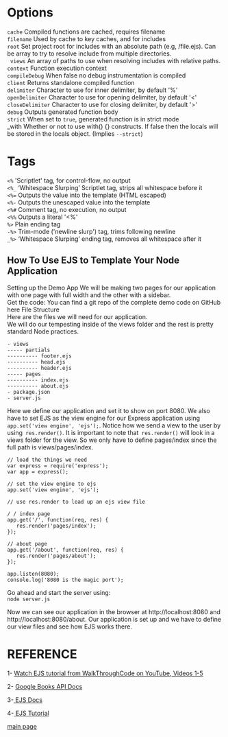 #  Options
  `cache` Compiled functions are cached, requires filename <br>
 `filename` Used by cache to key caches, and for includes<br>
 `root` Set project root for includes with an absolute path (e.g, /file.ejs). Can be array to try to
   resolve include from multiple    directories.<br>
 ` views` An array of paths to use when resolving includes with relative paths. <br>
 `context` Function execution context <br>
 `compileDebug` When false no debug instrumentation is compiled <br>
 `client` Returns standalone compiled function<br>
 `delimiter` Character to use for inner delimiter, by default '%'<br>
 `openDelimiter` Character to use for opening delimiter, by default '<' <br>
 `closeDelimiter` Character to use for closing delimiter, by default '>' <br>
 `debug` Outputs generated function body <br>
 `strict` When set to `true`, generated function is in strict mode <br>
 _with Whether or not to use with() {} constructs. If false then the locals will be stored in the locals object. (Implies `--strict`) <br>
 




# Tags 
 `<%` 'Scriptlet' tag, for control-flow, no output <br>
 `<%_` ‘Whitespace Slurping’ Scriptlet tag, strips all whitespace before it <br>
 `<%=` Outputs the value into the template (HTML escaped) <br>
 `<%-` Outputs the unescaped value into the template <br>
 `<%#` Comment tag, no execution, no output <br>
 `<%%` Outputs a literal '<%' <br>
 `%>` Plain ending tag <br>
 `-%>` Trim-mode ('newline slurp') tag, trims following newline <br>
 `_%>` ‘Whitespace Slurping’ ending tag, removes all whitespace after it <br>













## How To Use EJS to Template Your Node Application
 Setting up the Demo App
  We will be making two pages for our application with one page with full width and the other with a sidebar. <br>
  Get the code: You can find a git repo of the complete demo code on GitHub here File Structure <br>
  Here are the files we will need for our application. <br>
  We will do our tempesting inside of the views folder and the rest is pretty standard Node practices.

  ```
  - views
 ----- partials
 ---------- footer.ejs
 ---------- head.ejs
 ---------- header.ejs
 ----- pages
 ---------- index.ejs
 ---------- about.ejs
 - package.json
 - server.js

  ```

 Here we define our application and set it to show on port 8080. We also have to set EJS as the view engine for our Express application using `app.set('view engine', 'ejs');`. Notice how we send a view to the user by using` res.render()`. It is important to note that` res.render()` will look in a views folder for the view. So we only have to define pages/index since the full path is
 views/pages/index.
  
 ```
 // load the things we need
 var express = require('express');
 var app = express();

 // set the view engine to ejs
 app.set('view engine', 'ejs');

 // use res.render to load up an ejs view file

 / / index page
 app.get('/', function(req, res) {
    res.render('pages/index');
 });

 // about page
 app.get('/about', function(req, res) {
    res.render('pages/about');
 });

 app.listen(8080);
 console.log('8080 is the magic port');

 ```

 Go ahead and start the server using: <br>
 `node server.js`  <br>

 Now we can see our application in the browser at http://localhost:8080 and http://localhost:8080/about. Our application is set up and we have to define our view files and see how EJS works there.


























# REFERENCE 

1- [Watch EJS tutorial from WalkThroughCode on YouTube, Videos 1-5](https://www.youtube.com/playlist?list=PL7sCSgsRZ-slYARh3YJIqPGZqtGVqZRGt)

2- [ Google Books API Docs ](https://developers.google.com/books/docs/v1/using#WorkingVolumes)

3-[ EJS Docs ](https://ejs.co/)

4-[ EJS Tutorial](https://www.digitalocean.com/community/tutorials/how-to-use-ejs-to-template-your-node-application)








[main page](https://ahmad-arman.github.io/reading_note/)